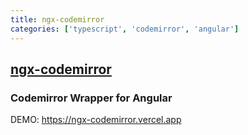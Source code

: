 ```yaml
---
title: ngx-codemirror
categories: ['typescript', 'codemirror', 'angular']
---
```

## [ngx-codemirror](https://github.com/scttcper/ngx-codemirror)

### Codemirror Wrapper for Angular


DEMO: https://ngx-codemirror.vercel.app

